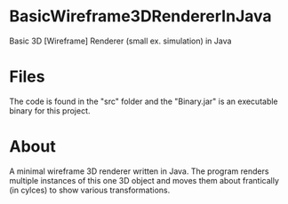# BasicWireframe3DRendererInJava
Basic 3D [Wireframe] Renderer (small ex. simulation) in Java

# Files
The code is found in the "src" folder and the "Binary.jar" is an executable binary for this project.

# About
A minimal wireframe 3D renderer written in Java. The program renders multiple instances of this one 3D object and moves them about frantically (in cylces) to show various transformations.
